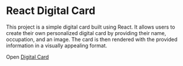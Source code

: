 # React Digital Card


This project is a simple digital card built using React. It allows users to create their own personalized digital card by providing their name, occupation, and an image. The card is then rendered with the provided information in a visually appealing format.


Open [Digital Card](https://epciy-card.netlify.app/) 



